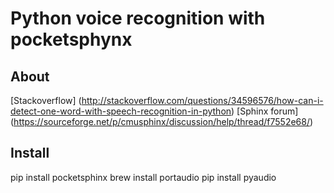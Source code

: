 # Python voice recognition with pocketsphynx

## About
[Stackoverflow] (http://stackoverflow.com/questions/34596576/how-can-i-detect-one-word-with-speech-recognition-in-python)
[Sphinx forum] (https://sourceforge.net/p/cmusphinx/discussion/help/thread/f7552e68/)


## Install
pip install pocketsphinx
brew install portaudio
pip install pyaudio